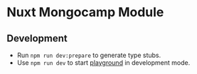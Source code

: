 # Nuxt Mongocamp Module



## Development

- Run `npm run dev:prepare` to generate type stubs.
- Use `npm run dev` to start [playground](./playground) in development mode.
